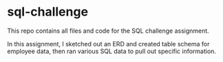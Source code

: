 # sql-challenge
This repo contains all files and code for the SQL challenge assignment.

In this assignment, I sketched out an ERD and created table schema for employee data, then ran various SQL data to pull out specific information.
